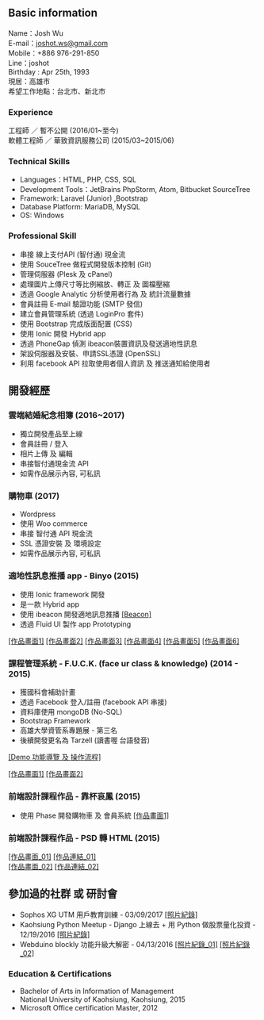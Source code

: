 ## Basic information


Name：Josh Wu  
E-mail：joshot.ws@gmail.com  
Mobile：+886 976-291-850  
Line：joshot  
Birthday : Apr 25th, 1993  
現居：高雄市  
希望工作地點：台北市、新北市  


### Experience

工程師 ／ 暫不公開 (2016/01~至今)  
軟體工程師 ／ 華致資訊服務公司 (2015/03~2015/06)

### Technical Skills

- Languages：HTML, PHP, CSS, SQL
- Development Tools：JetBrains PhpStorm, Atom, Bitbucket SourceTree
- Framework: Laravel (Junior) ,Bootstrap
- Database Platform: MariaDB, MySQL
- OS: Windows

### Professional Skill

- 串接 線上支付API (智付通) 現金流
- 使用 SouceTree 做程式開發版本控制 (Git)
- 管理伺服器 (Plesk 及 cPanel)
- 處理圖片上傳尺寸等比例縮放、轉正 及 圖檔壓縮
- 透過 Google Analytic 分析使用者行為 及 統計流量數據
- 會員註冊 E-mail 驗證功能 (SMTP 發信)
- 建立會員管理系統 (透過 LoginPro 套件)
-  使用 Bootstrap 完成版面配置 (CSS)
-  使用 Ionic 開發 Hybrid app
-  透過 PhoneGap 偵測 ibeacon裝置資訊及發送適地性訊息
-  架設伺服器及安裝、申請SSL憑證 (OpenSSL)
-  利用 facebook API 拉取使用者個人資訊 及 推送通知給使用者

## 開發經歷

### 雲端結婚紀念相簿 (2016~2017)
- 獨立開發產品至上線
- 會員註冊 / 登入
- 相片上傳 及 編輯
- 串接智付通現金流 API
- 如需作品展示內容, 可私訊

### 購物車 (2017)
- Wordpress
- 使用 Woo commerce
- 串接 智付通 API 現金流
- SSL 憑證安裝 及 環境設定
- 如需作品展示內容, 可私訊


### 適地性訊息推播 app - Binyo (2015)
- 使用 Ionic framework 開發
- 是一款 Hybrid app
- 使用 ibeacon 開發適地訊息推播  [[Beacon]](http://www.brtbeacon.com/en/index.shtml)
- 透過 Fluid UI 製作 app Prototyping

[[作品畫面1]](https://dl.dropboxusercontent.com/u/66340952/Binyo/binyo_01.jpg) [[作品畫面2]](https://dl.dropboxusercontent.com/u/66340952/Binyo/binyo_02.jpg) [[作品畫面3]](https://dl.dropboxusercontent.com/u/66340952/Binyo/binyo_03.jpg)
[[作品畫面4]](https://dl.dropboxusercontent.com/u/66340952/Binyo/binyo_04.jpg) [[作品畫面5]](https://dl.dropboxusercontent.com/u/66340952/Binyo/binyo_05.jpg) [[作品畫面6]](https://dl.dropboxusercontent.com/u/66340952/Binyo/binyo_06.jpg)

### 課程管理系統 - F.U.C.K. (face ur class & knowledge) (2014 - 2015)


- 獲國科會補助計畫
- 透過 Facebook 登入/註冊 (facebook API 串接)
- 資料庫使用 mongoDB (No-SQL)
- Bootstrap Framework
- 高雄大學資管系專題展 - 第三名
- 後續開發更名為 Tarzell (讀書喔 台語發音)

[[Demo 功能導覽 及 操作流程]](https://www.youtube.com/watch?v=dlNKYBNdBpQ)

[[作品畫面1]](https://dl.dropboxusercontent.com/u/66340952/Tarzell/Tarzell_01.png) [[作品畫面2]](https://dl.dropboxusercontent.com/u/66340952/Tarzell/Tarzell_02.png)

### 前端設計課程作品 - 靠杯哀鳳 (2015)
- 使用 Phase 開發購物車 及 會員系統
[[作品畫面1]](https://dl.dropboxusercontent.com/u/66340952/Fkiphone/Fkiphone_01.png) 

### 前端設計課程作品 - PSD 轉 HTML (2015)  
[[作品畫面_01]](https://dl.dropboxusercontent.com/u/66340952/PSD_2_HTML/PSD2HTML_01.png) 
[[作品連結_01]](http://joswkws.github.io/homework01/)  
[[作品畫面_02]](https://dl.dropboxusercontent.com/u/66340952/PSD_2_HTML/PSD2HTML_02.png) 
[[作品連結_02]](http://joswkws.github.io/homework2/)  


## 參加過的社群 或 研討會

- Sophos XG UTM 用戶教育訓練 - 03/09/2017 [[照片紀錄]](https://dl.dropboxusercontent.com/u/66340952/Seminar/seminar_04.jpg)
- Kaohsiung Python Meetup - Django 上線去 + 用 Python 做股票量化投資 - 12/19/2016
[[照片紀錄]](https://dl.dropboxusercontent.com/u/66340952/Seminar/seminar_03.jpg)
- Webduino blockly 功能升級大解密 - 04/13/2016
[[照片紀錄_01]](https://dl.dropboxusercontent.com/u/66340952/Seminar/seminar_01.jpg)
[[照片紀錄_02]](https://dl.dropboxusercontent.com/u/66340952/Seminar/seminar_02.jpg)

### Education & Certifications
- Bachelor of Arts in Information of Management  
  National University of Kaohsiung, Kaohsiung, 2015
- Microsoft Office certification Master, 2012
